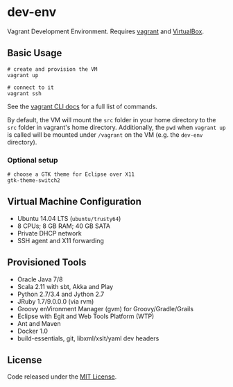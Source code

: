 # dev-env

Vagrant Development Environment. Requires [vagrant](http://www.vagrantup.com/downloads.html) and [VirtualBox](https://www.virtualbox.org/wiki/Downloads).

## Basic Usage

    # create and provision the VM
    vagrant up

    # connect to it
    vagrant ssh

See the [vagrant CLI docs](https://docs.vagrantup.com/v2/cli/index.html) for a full list of commands.

By default, the VM will mount the `src` folder in your home directory to the `src` folder in vagrant's home directory. Additionally, the `pwd` when `vagrant up` is called will be mounted under `/vagrant` on the VM (e.g. the `dev-env` directory).

### Optional setup

    # choose a GTK theme for Eclipse over X11
    gtk-theme-switch2

## Virtual Machine Configuration

  * Ubuntu 14.04 LTS (`ubuntu/trusty64`)
  * 8 CPUs; 8 GB RAM; 40 GB SATA
  * Private DHCP network
  * SSH agent and X11 forwarding

## Provisioned Tools
  * Oracle Java 7/8
  * Scala 2.11 with sbt, Akka and Play
  * Python 2.7/3.4 and Jython 2.7
  * JRuby 1.7/9.0.0.0 (via rvm)
  * Groovy enVironment Manager (gvm) for Groovy/Gradle/Grails
  * Eclipse with Egit and Web Tools Platform (WTP)
  * Ant and Maven
  * Docker 1.0
  * build-essentials, git, libxml/xslt/yaml dev headers

## License

Code released under the [MIT License](LICENSE).